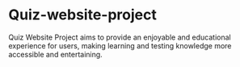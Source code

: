 # Quiz-website-project
Quiz Website Project aims to provide an enjoyable and educational experience for users, making learning and testing knowledge more accessible and entertaining.
